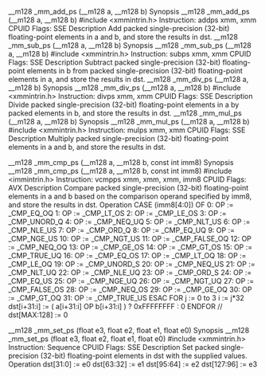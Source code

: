__m128 _mm_add_ps (__m128 a, __m128 b)
    Synopsis
            __m128 _mm_add_ps (__m128 a, __m128 b)
            #include <xmmintrin.h>
            Instruction: addps xmm, xmm
            CPUID Flags: SSE
    Description
            Add packed single-precision (32-bit) floating-point elements in a and b, and store the results in dst.
__m128 _mm_sub_ps (__m128 a, __m128 b)
    Synopsis
        __m128 _mm_sub_ps (__m128 a, __m128 b)
        #include <xmmintrin.h>
        Instruction: subps xmm, xmm
        CPUID Flags: SSE
    Description
        Subtract packed single-precision (32-bit) floating-point elements in b from packed single-precision (32-bit) floating-point elements in a, and store the results in dst.
__m128 _mm_div_ps (__m128 a, __m128 b)
    Synopsis
        __m128 _mm_div_ps (__m128 a, __m128 b)
        #include <xmmintrin.h>
        Instruction: divps xmm, xmm
        CPUID Flags: SSE
    Description
        Divide  packed single-precision (32-bit) floating-point elements in a by packed elements in b, and store the results in dst.
__m128 _mm_mul_ps (__m128 a, __m128 b)
    Synopsis
        __m128 _mm_mul_ps (__m128 a, __m128 b)
        #include <xmmintrin.h>
        Instruction: mulps xmm, xmm
        CPUID Flags: SSE
    Description
        Multiply packed single-precision (32-bit) floating-point elements in a and b, and store the results in dst.

__m128 _mm_cmp_ps (__m128 a, __m128 b, const int imm8)
    Synopsis
        __m128 _mm_cmp_ps (__m128 a, __m128 b, const int imm8)
        #include <immintrin.h>
        Instruction: vcmpps xmm, xmm, xmm, imm8
        CPUID Flags: AVX
    Description
        Compare packed single-precision (32-bit) floating-point elements in a and b based on the comparison operand specified by imm8, and store the results in dst.
        Operation
        CASE (imm8[4:0]) OF
        0: OP := _CMP_EQ_OQ
        1: OP := _CMP_LT_OS
        2: OP := _CMP_LE_OS
        3: OP := _CMP_UNORD_Q
        4: OP := _CMP_NEQ_UQ
        5: OP := _CMP_NLT_US
        6: OP := _CMP_NLE_US
        7: OP := _CMP_ORD_Q
        8: OP := _CMP_EQ_UQ
        9: OP := _CMP_NGE_US
        10: OP := _CMP_NGT_US
        11: OP := _CMP_FALSE_OQ
        12: OP := _CMP_NEQ_OQ
        13: OP := _CMP_GE_OS
        14: OP := _CMP_GT_OS
        15: OP := _CMP_TRUE_UQ
        16: OP := _CMP_EQ_OS
        17: OP := _CMP_LT_OQ
        18: OP := _CMP_LE_OQ
        19: OP := _CMP_UNORD_S
        20: OP := _CMP_NEQ_US
        21: OP := _CMP_NLT_UQ
        22: OP := _CMP_NLE_UQ
        23: OP := _CMP_ORD_S
        24: OP := _CMP_EQ_US
        25: OP := _CMP_NGE_UQ
        26: OP := _CMP_NGT_UQ
        27: OP := _CMP_FALSE_OS
        28: OP := _CMP_NEQ_OS
        29: OP := _CMP_GE_OQ
        30: OP := _CMP_GT_OQ
        31: OP := _CMP_TRUE_US
        ESAC
        FOR j := 0 to 3
        	i := j*32
        	dst[i+31:i] := ( a[i+31:i] OP b[i+31:i] ) ? 0xFFFFFFFF : 0
        ENDFOR
        // dst[MAX:128] := 0

__m128 _mm_set_ps (float e3, float e2, float e1, float e0)
Synopsis
__m128 _mm_set_ps (float e3, float e2, float e1, float e0)
#include <xmmintrin.h>
Instruction: Sequence
CPUID Flags: SSE
Description
Set packed single-precision (32-bit) floating-point elements in dst with the supplied values.
Operation
dst[31:0] := e0
dst[63:32] := e1
dst[95:64] := e2
dst[127:96] := e3
